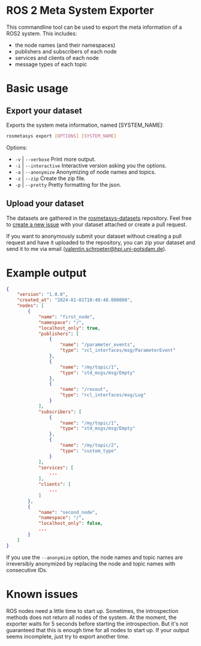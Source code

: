 # ROS 2 Meta System Exporter

This commandline tool can be used to export the meta information of a ROS2 system.
This includes:
- the node names (and their namespaces)
- publishers and subscribers of each node
- services and clients of each node
- message types of each topic

# Basic usage

## Export your dataset

Exports the system meta information, named [SYSTEM_NAME]:

```bash
rosmetasys export [OPTIONS] [SYSTEM_NAME]
```

Options:
  - `-v` | `--verbose`      Print more output.
  - `-i` | `--interactive`  Interactive version asking you the options.
  - `-a` | `--anonymize`    Anonymizing of node names and topics.
  - `-z` | `--zip`          Create the zip file.
  - `-p` | `--pretty`       Pretty formatting for the json.

## Upload your dataset

The datasets are gathered in the [rosmetasys-datasets](https://github.com/vschroeter/rosmetasys-datasets) repository. 
Feel free to [create a new issue](https://github.com/vschroeter/rosmetasys-datasets/issues/new?assignees=vschroeter&labels=dataset&projects=&template=providing-a-new-dataset-.md&title=%5BDATASET%5D+New+dataset) with your dataset attached or create a pull request.

If you want to anonymously submit your dataset without creating a pull request and have it uploaded to the repository, you can zip your dataset and send it to me via email (valentin.schroeter@hpi.uni-potsdam.de). 

# Example output

```json
{
    "version": "1.0.0",
    "created_at": "2024-01-01T10:40:40.000000",
    "nodes": [
        {
            "name": "first_node",
            "namespace": "/",
            "localhost_only": true,
            "publishers": [
                {
                    "name": "/parameter_events",
                    "type": "rcl_interfaces/msg/ParameterEvent"
                },
                {
                    "name": "/my/topic/1",
                    "type": "std_msgs/msg/Empty"
                },
                {
                    "name": "/rosout",
                    "type": "rcl_interfaces/msg/Log"
                }
            ],
            "subscribers": [
                {
                    "name": "/my/topic/1",
                    "type": "std_msgs/msg/Empty"
                },
                {
                    "name": "/my/topic/2",
                    "type": "custom_type"
                }
            ],
            "services": [
                ...
            ],
            "clients": [
                ...
            ]
        },
        {
            "name": "second_node",
            "namespace": "/",
            "localhost_only": false,
            ...
        }
    ]
}

```

If you use the `--anonymize` option, the node names and topic names are irreversibly anonymized by replacing the node and topic names with consecutive IDs.

# Known issues

ROS nodes need a little time to start up. Sometimes, the introspection methods does not return all nodes of the system.
At the moment, the exporter waits for 5 seconds before starting the introspection.
But it's not guaranteed that this is enough time for all nodes to start up.
If your output seems incomplete, just try to export another time.
